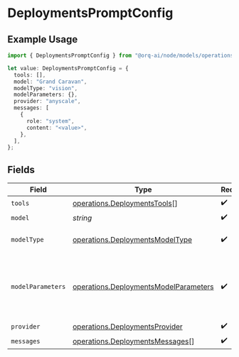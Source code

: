 # DeploymentsPromptConfig

## Example Usage

```typescript
import { DeploymentsPromptConfig } from "@orq-ai/node/models/operations";

let value: DeploymentsPromptConfig = {
  tools: [],
  model: "Grand Caravan",
  modelType: "vision",
  modelParameters: {},
  provider: "anyscale",
  messages: [
    {
      role: "system",
      content: "<value>",
    },
  ],
};
```

## Fields

| Field                                                                                          | Type                                                                                           | Required                                                                                       | Description                                                                                    |
| ---------------------------------------------------------------------------------------------- | ---------------------------------------------------------------------------------------------- | ---------------------------------------------------------------------------------------------- | ---------------------------------------------------------------------------------------------- |
| `tools`                                                                                        | [operations.DeploymentsTools](../../models/operations/deploymentstools.md)[]                   | :heavy_check_mark:                                                                             | N/A                                                                                            |
| `model`                                                                                        | *string*                                                                                       | :heavy_check_mark:                                                                             | N/A                                                                                            |
| `modelType`                                                                                    | [operations.DeploymentsModelType](../../models/operations/deploymentsmodeltype.md)             | :heavy_check_mark:                                                                             | The modality of the model                                                                      |
| `modelParameters`                                                                              | [operations.DeploymentsModelParameters](../../models/operations/deploymentsmodelparameters.md) | :heavy_check_mark:                                                                             | Model Parameters: Not all parameters apply to every model                                      |
| `provider`                                                                                     | [operations.DeploymentsProvider](../../models/operations/deploymentsprovider.md)               | :heavy_check_mark:                                                                             | N/A                                                                                            |
| `messages`                                                                                     | [operations.DeploymentsMessages](../../models/operations/deploymentsmessages.md)[]             | :heavy_check_mark:                                                                             | N/A                                                                                            |